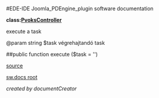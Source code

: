 #EDE-IDE Joomla_PDEngine_plugin
software documentation

**class:[PvoksController](../PvoksController.md)**



execute a task

@param string $task végrehajtandó task

##public function execute ($task = '') 


[source](../../../admin/controllers/controller.php)

[sw.docs root](../)

*created by documentCreator*

